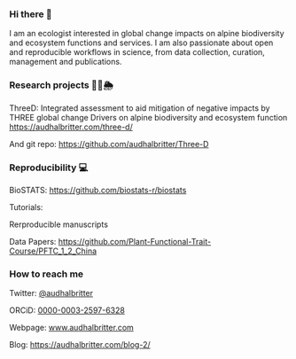 ### Hi there 👋

I am an ecologist interested in global change impacts on alpine biodiversity and ecosystem functions and services. I am also passionate about open and reproducible workflows in science, from data collection, curation, management and publications.


### Research projects 🌱🌸🌦

ThreeD: Integrated assessment to aid mitigation of negative impacts by THREE global change Drivers on alpine biodiversity and ecosystem function
https://audhalbritter.com/three-d/

And git repo: https://github.com/audhalbritter/Three-D


### Reproducibility 💻

BioSTATS: https://github.com/biostats-r/biostats

Tutorials:

Rerproducible manuscripts

Data Papers: https://github.com/Plant-Functional-Trait-Course/PFTC_1_2_China



### How to reach me

Twitter: [@audhalbritter](https://twitter.com/audhalbritter)

ORCiD: [0000-0003-2597-6328](https://orcid.org/0000-0003-2597-6328)

Webpage: www.audhalbritter.com

Blog: https://audhalbritter.com/blog-2/
